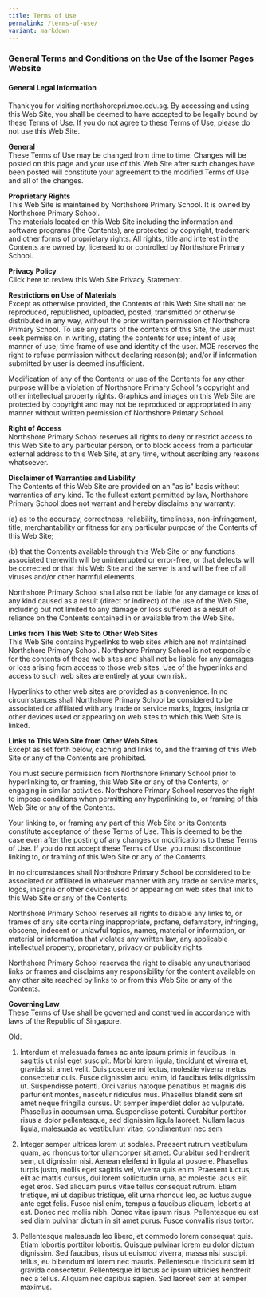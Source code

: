 ```yaml
---
title: Terms of Use
permalink: /terms-of-use/
variant: markdown
---
```

### **General Terms and Conditions on the Use of the Isomer Pages Website**

#### **General Legal Information**

Thank you for visiting northshorepri.moe.edu.sg. By accessing and using this Web Site, you shall be deemed to have accepted to be legally bound by these Terms of Use. If you do not agree to these Terms of Use, please do not use this Web Site.

**General**  
These Terms of Use may be changed from time to time. Changes will be posted on this page and your use of this Web Site after such changes have been posted will constitute your agreement to the modified Terms of Use and all of the changes. 

**Proprietary Rights**  
This Web Site is maintained by Northshore Primary School. It is owned by Northshore Primary School.  
The materials located on this Web Site including the information and software programs (the Contents), are protected by copyright, trademark and other forms of proprietary rights. All rights, title and interest in the Contents are owned by, licensed to or controlled by Northshore Primary School. 

**Privacy Policy**  
Click here to review this Web Site Privacy Statement.  

**Restrictions on Use of Materials**  
Except as otherwise provided, the Contents of this Web Site shall not be reproduced, republished, uploaded, posted, transmitted or otherwise distributed in any way, without the prior written permission of Northshore Primary School.  To use any parts of the contents of this Site, the user must seek permission in writing, stating the contents for use; intent of use; manner of use; time frame of use and identity of the user. MOE reserves the right to refuse permission without declaring reason(s); and/or if information submitted by user is deemed insufficient.  

Modification of any of the Contents or use of the Contents for any other purpose will be a violation of Northshore Primary School ‘s copyright and other intellectual property rights. Graphics and images on this Web Site are protected by copyright and may not be reproduced or appropriated in any manner without written permission of Northshore Primary School.

**Right of Access**  
Northshore Primary School reserves all rights to deny or restrict access to this Web Site to any particular person, or to block access from a particular external address to this Web Site, at any time, without ascribing any reasons whatsoever.

**Disclaimer of Warranties and Liability**  
The Contents of this Web Site are provided on an "as is" basis without warranties of any kind. To the fullest extent permitted by law, Northshore Primary School does not warrant and hereby disclaims any warranty:  

(a) as to the accuracy, correctness, reliability, timeliness, non-infringement, title, merchantability or fitness for any particular purpose of the Contents of this Web Site;   

(b) that the Contents available through this Web Site or any functions associated therewith will be uninterrupted or error-free, or that defects will be corrected or that this Web Site and the server is and will be free of all viruses and/or other harmful elements.  

Northshore Primary School shall also not be liable for any damage or loss of any kind caused as a result (direct or indirect) of the use of the Web Site, including but not limited to any damage or loss suffered as a result of reliance on the Contents contained in or available from the Web Site.

**Links from This Web Site to Other Web Sites**  
This Web Site contains hyperlinks to web sites which are not maintained Northshore Primary School. Northshore Primary School is not responsible for the contents of those web sites and shall not be liable for any damages or loss arising from access to those web sites. Use of the hyperlinks and access to such web sites are entirely at your own risk.  

Hyperlinks to other web sites are provided as a convenience. In no circumstances shall Northshore Primary School be considered to be associated or affiliated with any trade or service marks, logos, insignia or other devices used or appearing on web sites to which this Web Site is linked.


**Links to This Web Site from Other Web Sites**  
Except as set forth below, caching and links to, and the framing of this Web Site or any of the Contents are prohibited.  

You must secure permission from Northshore Primary School prior to hyperlinking to, or framing, this Web Site or any of the Contents, or engaging in similar activities. Northshore Primary School reserves the right to impose conditions when permitting any hyperlinking to, or framing of this Web Site or any of the Contents.  

Your linking to, or framing any part of this Web Site or its Contents constitute acceptance of these Terms of Use. This is deemed to be the case even after the posting of any changes or modifications to these Terms of Use. If you do not accept these Terms of Use, you must discontinue linking to, or framing of this Web Site or any of the Contents.  

In no circumstances shall Northshore Primary School be considered to be associated or affiliated in whatever manner with any trade or service marks, logos, insignia or other devices used or appearing on web sites that link to this Web Site or any of the Contents.  

Northshore Primary School reserves all rights to disable any links to, or frames of any site containing inappropriate, profane, defamatory, infringing, obscene, indecent or unlawful topics, names, material or information, or material or information that violates any written law, any applicable intellectual property, proprietary, privacy or publicity rights.  

Northshore Primary School reserves the right to disable any unauthorised links or frames and disclaims any responsibility for the content available on any other site reached by links to or from this Web Site or any of the Contents.  

**Governing Law**  
These Terms of Use shall be governed and construed in accordance with laws of the Republic of Singapore.


Old:



1. Interdum et malesuada fames ac ante ipsum primis in faucibus. In sagittis ut nisl eget suscipit. Morbi lorem ligula, tincidunt et viverra et, gravida sit amet velit. Duis posuere mi lectus, molestie viverra metus consectetur quis. Fusce dignissim arcu enim, id faucibus felis dignissim ut. Suspendisse potenti. Orci varius natoque penatibus et magnis dis parturient montes, nascetur ridiculus mus. Phasellus blandit sem sit amet neque fringilla cursus. Ut semper imperdiet dolor ac vulputate. Phasellus in accumsan urna. Suspendisse potenti. Curabitur porttitor risus a dolor pellentesque, sed dignissim ligula laoreet. Nullam lacus ligula, malesuada ac vestibulum vitae, condimentum nec sem.

2. Integer semper ultrices lorem ut sodales. Praesent rutrum vestibulum quam, ac rhoncus tortor ullamcorper sit amet. Curabitur sed hendrerit sem, ut dignissim nisi. Aenean eleifend in ligula at posuere. Phasellus turpis justo, mollis eget sagittis vel, viverra quis enim. Praesent luctus, elit ac mattis cursus, dui lorem sollicitudin urna, ac molestie lacus elit eget eros. Sed aliquam purus vitae tellus consequat rutrum. Etiam tristique, mi ut dapibus tristique, elit urna rhoncus leo, ac luctus augue ante eget felis. Fusce nisl enim, tempus a faucibus aliquam, lobortis at est. Donec nec mollis nibh. Donec vitae ipsum risus. Pellentesque eu est sed diam pulvinar dictum in sit amet purus. Fusce convallis risus tortor.

3. Pellentesque malesuada leo libero, et commodo lorem consequat quis. Etiam lobortis porttitor lobortis. Quisque pulvinar lorem eu dolor dictum dignissim. Sed faucibus, risus ut euismod viverra, massa nisi suscipit tellus, eu bibendum mi lorem nec mauris. Pellentesque tincidunt sem id gravida consectetur. Pellentesque id lacus ac ipsum ultricies hendrerit nec a tellus. Aliquam nec dapibus sapien. Sed laoreet sem at semper maximus.